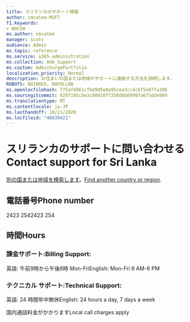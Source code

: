 ```yaml
---
title: スリランカのサポート情報
author: cmcatee-MSFT
f1.keywords:
- NOCSH
ms.author: cmcatee
manager: scotv
audience: Admin
ms.topic: reference
ms.service: o365-administration
ms.collection: Adm_Support
ms.custom: AdminSurgePortfolio
localization_priority: Normal
description: お住まいの国または地域のサポートに連絡する方法を説明します。
ROBOTS: NOINDEX, NOFOLLOW
ms.openlocfilehash: 775afd861cfbd985e8a95cea3cc4c6f5e87fa396
ms.sourcegitcommit: 628f195cbe3c00910f7350d8b09997a675dde989
ms.translationtype: MT
ms.contentlocale: ja-JP
ms.lasthandoff: 10/21/2020
ms.locfileid: "48639421"
---
```

# <a name="contact-support-for-sri-lanka"></a><span data-ttu-id="e838a-103">スリランカのサポートに問い合わせる</span><span class="sxs-lookup"><span data-stu-id="e838a-103">Contact support for Sri Lanka</span></span>

<span data-ttu-id="e838a-104">[別の国または地域を検索します](../contact-support-for-business-products.md)。</span><span class="sxs-lookup"><span data-stu-id="e838a-104">[Find another country or region](../contact-support-for-business-products.md).</span></span>

## <a name="phone-number"></a><span data-ttu-id="e838a-105">電話番号</span><span class="sxs-lookup"><span data-stu-id="e838a-105">Phone number</span></span>
<span data-ttu-id="e838a-106">2423 254</span><span class="sxs-lookup"><span data-stu-id="e838a-106">2423 254</span></span>

## <a name="hours"></a><span data-ttu-id="e838a-107">時間</span><span class="sxs-lookup"><span data-stu-id="e838a-107">Hours</span></span>
### <a name="billing-support"></a><span data-ttu-id="e838a-108">課金サポート:</span><span class="sxs-lookup"><span data-stu-id="e838a-108">Billing Support:</span></span>

<span data-ttu-id="e838a-109">英語: 午前9時から午後6時 Mon-Fri</span><span class="sxs-lookup"><span data-stu-id="e838a-109">English: Mon-Fri 9 AM-6 PM</span></span>

### <a name="technical-support"></a><span data-ttu-id="e838a-110">テクニカル サポート:</span><span class="sxs-lookup"><span data-stu-id="e838a-110">Technical Support:</span></span>

<span data-ttu-id="e838a-111">英語: 24 時間年中無休</span><span class="sxs-lookup"><span data-stu-id="e838a-111">English: 24 hours a day, 7 days a week</span></span>

<span data-ttu-id="e838a-112">国内通話料金がかかります</span><span class="sxs-lookup"><span data-stu-id="e838a-112">Local call charges apply</span></span>
